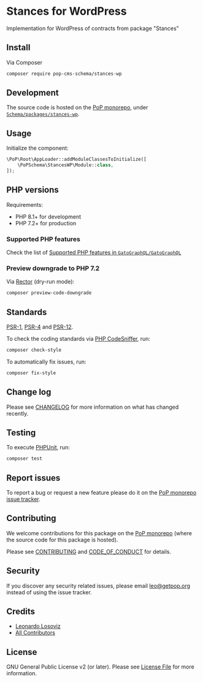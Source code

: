 # Stances for WordPress

<!--
[![Build Status][ico-travis]][link-travis]
[![Quality Score][ico-code-quality]][link-code-quality]
[![Software License][ico-license]](LICENSE.md)
[![Latest Version on Packagist][ico-version]][link-packagist]
[![Coverage Status][ico-scrutinizer]][link-scrutinizer]
[![Total Downloads][ico-downloads]][link-downloads]
-->

Implementation for WordPress of contracts from package "Stances"

## Install

Via Composer

``` bash
composer require pop-cms-schema/stances-wp
```

## Development

The source code is hosted on the [PoP monorepo](https://github.com/GatoGraphQL/GatoGraphQL), under [`Schema/packages/stances-wp`](https://github.com/GatoGraphQL/GatoGraphQL/tree/master/layers/Schema/packages/stances-wp).

## Usage

Initialize the component:

``` php
\PoP\Root\AppLoader::addModuleClassesToInitialize([
    \PoPSchema\StancesWP\Module::class,
]);
```

## PHP versions

Requirements:

- PHP 8.1+ for development
- PHP 7.2+ for production

### Supported PHP features

Check the list of [Supported PHP features in `GatoGraphQL/GatoGraphQL`](https://github.com/GatoGraphQL/GatoGraphQL/blob/master/docs/supported-php-features.md)

### Preview downgrade to PHP 7.2

Via [Rector](https://github.com/rectorphp/rector) (dry-run mode):

```bash
composer preview-code-downgrade
```

## Standards

[PSR-1](https://www.php-fig.org/psr/psr-1), [PSR-4](https://www.php-fig.org/psr/psr-4) and [PSR-12](https://www.php-fig.org/psr/psr-12).

To check the coding standards via [PHP CodeSniffer](https://github.com/squizlabs/PHP_CodeSniffer), run:

``` bash
composer check-style
```

To automatically fix issues, run:

``` bash
composer fix-style
```

## Change log

Please see [CHANGELOG](CHANGELOG.md) for more information on what has changed recently.

## Testing

To execute [PHPUnit](https://phpunit.de/), run:

``` bash
composer test
```

## Report issues

To report a bug or request a new feature please do it on the [PoP monorepo issue tracker](https://github.com/GatoGraphQL/GatoGraphQL/issues).

## Contributing

We welcome contributions for this package on the [PoP monorepo](https://github.com/GatoGraphQL/GatoGraphQL) (where the source code for this package is hosted).

Please see [CONTRIBUTING](CONTRIBUTING.md) and [CODE_OF_CONDUCT](CODE_OF_CONDUCT.md) for details.

## Security

If you discover any security related issues, please email leo@getpop.org instead of using the issue tracker.

## Credits

- [Leonardo Losoviz][link-author]
- [All Contributors][link-contributors]

## License

GNU General Public License v2 (or later). Please see [License File](LICENSE.md) for more information.

[ico-version]: https://img.shields.io/packagist/v/pop-cms-schema/stances-wp.svg?style=flat-square
[ico-license]: https://img.shields.io/badge/license-GPLv2-brightgreen.svg?style=flat-square
[ico-travis]: https://img.shields.io/travis/pop-cms-schema/stances-wp/master.svg?style=flat-square
[ico-scrutinizer]: https://img.shields.io/scrutinizer/coverage/g/pop-cms-schema/stances-wp.svg?style=flat-square
[ico-code-quality]: https://img.shields.io/scrutinizer/g/pop-cms-schema/stances-wp.svg?style=flat-square
[ico-downloads]: https://img.shields.io/packagist/dt/pop-cms-schema/stances-wp.svg?style=flat-square

[link-packagist]: https://packagist.org/packages/pop-cms-schema/stances-wp
[link-travis]: https://travis-ci.org/pop-cms-schema/stances-wp
[link-scrutinizer]: https://scrutinizer-ci.com/g/pop-cms-schema/stances-wp/code-structure
[link-code-quality]: https://scrutinizer-ci.com/g/pop-cms-schema/stances-wp
[link-downloads]: https://packagist.org/packages/pop-cms-schema/stances-wp
[link-author]: https://github.com/leoloso
[link-contributors]: ../../../../../../contributors
